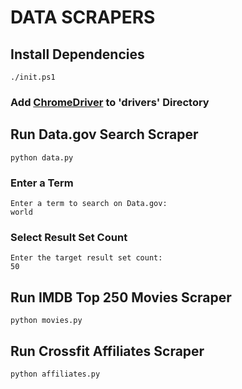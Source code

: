 # DATA SCRAPERS

## Install Dependencies
```
./init.ps1
```

### Add [ChromeDriver](https://chromedriver.chromium.org/) to 'drivers' Directory

## Run Data.gov Search Scraper
```
python data.py
```

### Enter a Term
```
Enter a term to search on Data.gov:
world
```

### Select Result Set Count
```
Enter the target result set count:
50
```

## Run IMDB Top 250 Movies Scraper
```
python movies.py
```

## Run Crossfit Affiliates Scraper
```
python affiliates.py
```
